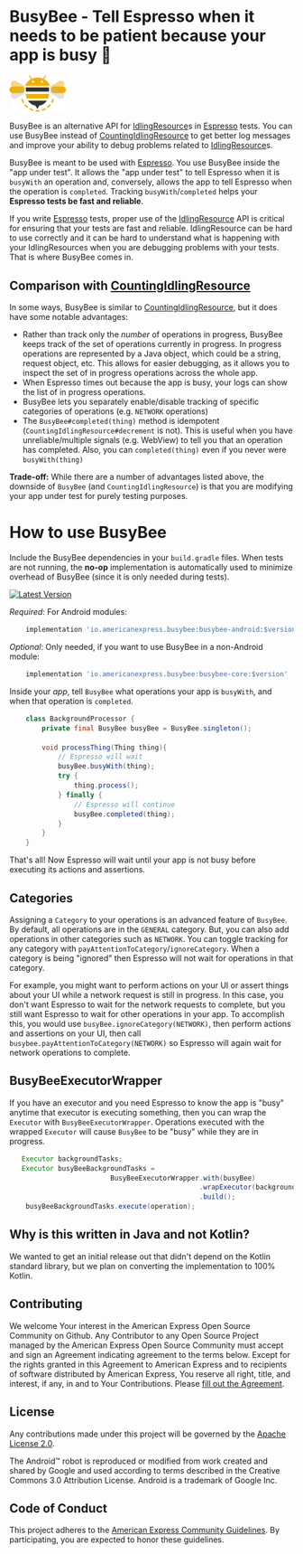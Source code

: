 # BusyBee - Tell Espresso when it needs to be patient because your app is busy 🐝

<img src="images/busybee.png" width=100>

BusyBee is an alternative API for [IdlingResource][]s in [Espresso][] tests. You can use BusyBee instead of
[CountingIdlingResource][] to get better log messages and improve your ability to debug problems related to
[IdlingResource][]s.

BusyBee is meant to be used with [Espresso][]. You use BusyBee inside the "app under test". It allows the "app under
test" to tell Espresso when it is `busyWith` an operation and, conversely, allows the app to tell Espresso when the
operation is `completed`. Tracking `busyWith`/`completed` helps your **Espresso tests be fast and reliable**.

If you write [Espresso][] tests, proper use of the [IdlingResource][] API is critical for ensuring that your tests are
fast and reliable. IdlingResource can be hard to use correctly and it can be hard to understand what is happening with
your IdlingResources when you are debugging problems with your tests. That is where BusyBee comes in.

## Comparison with [CountingIdlingResource][]

In some ways, BusyBee is similar to [CountingIdlingResource][], but it does have some notable advantages:

- Rather than track only the _number_ of operations in progress, BusyBee keeps track of the set of operations currently
  in progress. In progress operations are represented by a Java object, which could be a string, request object, etc.
  This allows for easier debugging, as it allows you to inspect the set of in progress operations across the whole app.
- When Espresso times out because the app is busy, your logs can show the list of in progress operations.
- BusyBee lets you separately enable/disable tracking of specific categories of operations (e.g. `NETWORK` operations)
- The `BusyBee#completed(thing)` method is idempotent (`CountingIdlingResource#decrement` is not). This is useful when
  you have unreliable/multiple signals (e.g. WebView) to tell you that an operation has completed. Also, you can
  `completed(thing)` even if you never were `busyWith(thing)`

**Trade-off:** While there are a number of advantages listed above, the downside of `BusyBee` (and
`CountingIdlingResource`) is that you are modifying your app under test for purely testing purposes.

# How to use BusyBee

Include the BusyBee dependencies in your `build.gradle` files. When tests are not running, the **no-op** implementation
is automatically used to minimize overhead of BusyBee (since it is only needed during tests).

[ ![Latest Version](https://api.bintray.com/packages/americanexpress/maven/io.americanexpress.busybee/images/download.svg) ](https://bintray.com/americanexpress/maven/io.americanexpress.busybee/_latestVersion)

_Required_: For Android modules:

```gradle
    implementation 'io.americanexpress.busybee:busybee-android:$version'
```

_Optional_: Only needed, if you want to use BusyBee in a non-Android module:

```gradle
    implementation 'io.americanexpress.busybee:busybee-core:$version'
```

Inside your _app_, tell `BusyBee` what operations your app is `busyWith`, and when that operation is `completed`.

```java
    class BackgroundProcessor {
        private final BusyBee busyBee = BusyBee.singleton();

        void processThing(Thing thing){
            // Espresso will wait
            busyBee.busyWith(thing);
            try {
                thing.process();
            } finally {
                // Espresso will continue
                busyBee.completed(thing);
            }
        }
    }
```

That's all! Now Espresso will wait until your app is not busy before executing its actions and assertions.

## Categories

Assigning a `Category` to your operations is an advanced feature of `BusyBee`. By default, all operations are in the
`GENERAL` category. But, you can also add operations in other categories such as `NETWORK`. You can toggle tracking for
any category with `payAttentionToCategory`/`ignoreCategory`. When a category is being "ignored" then Espresso will not
wait for operations in that category.

For example, you might want to perform actions on your UI or assert things about your UI while a network request is
still in progress. In this case, you don't want Espresso to wait for the network requests to complete, but you still
want Espresso to wait for other operations in your app. To accomplish this, you would use
`busyBee.ignoreCategory(NETWORK)`, then perform actions and assertions on your UI, then call
`busybee.payAttentionToCategory(NETWORK)` so Espresso will again wait for network operations to complete.

## BusyBeeExecutorWrapper

If you have an executor and you need Espresso to know the app is "busy" anytime that executor is executing something,
then you can wrap the `Executor` with `BusyBeeExecutorWrapper`. Operations executed with the wrapped `Executor` will
cause `BusyBee` to be "busy" while they are in progress.

```java
   Executor backgroundTasks;
   Executor busyBeeBackgroundTasks =
                         BusyBeeExecutorWrapper.with(busyBee)
                                               .wrapExecutor(backgroundTasks)
                                               .build();
    busyBeeBackgroundTasks.execute(operation);
```

## Why is this written in Java and not Kotlin?

We wanted to get an initial release out that didn't depend on the Kotlin standard library, but we plan on converting the
implementation to 100% Kotlin.

## Contributing

We welcome Your interest in the American Express Open Source Community on Github. Any Contributor to any Open Source
Project managed by the American Express Open Source Community must accept and sign an Agreement indicating agreement to
the terms below. Except for the rights granted in this Agreement to American Express and to recipients of software
distributed by American Express, You reserve all right, title, and interest, if any, in and to Your Contributions.
Please [fill out the Agreement][].

## License

Any contributions made under this project will be governed by the [Apache License 2.0][].

The Android™ robot is reproduced or modified from work created and shared by Google and used according to terms
described in the Creative Commons 3.0 Attribution License. Android is a trademark of Google Inc.

## Code of Conduct

This project adheres to the [American Express Community Guidelines][]. By participating, you are expected to honor these
guidelines.

[espresso]: https://developer.android.com/training/testing/espresso
[idlingresource]: https://developer.android.com/reference/androidx/test/espresso/IdlingResource
[countingidlingresource]: https://developer.android.com/reference/androidx/test/espresso/idling/CountingIdlingResource
[fill out the agreement]: https://cla-assistant.io/americanexpress/busybee
[apache license 2.0]: https://github.com/americanexpress/busybee/blob/master/LICENSE.txt
[american express community guidelines]: https://github.com/americanexpress/busybee/blob/master/CODE_OF_CONDUCT.md
